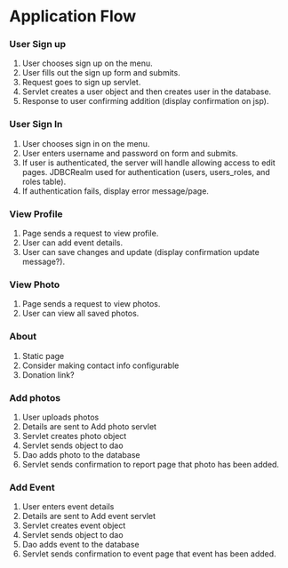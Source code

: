 # Application Flow


### User Sign up

1. User chooses sign up on the menu.
2. User fills out the sign up form and submits.
3. Request goes to sign up servlet.
4. Servlet creates a user object and then creates user in the database.
5. Response to user confirming addition (display confirmation on jsp).

### User Sign In

1. User chooses sign in on the menu.
2. User enters username and password on form and submits.
3. If user is authenticated, the server will handle allowing access to edit
pages.  JDBCRealm used for authentication (users, users_roles, and roles table).
4. If authentication fails, display error message/page.

### View Profile

1. Page sends a request to view profile.
2. User can add event details.
3. User can save changes and update (display confirmation update message?).

### View Photo

1. Page sends a request to view photos.
2. User can view all saved photos.

### About

1. Static page
2. Consider making contact info configurable
3. Donation link?

### Add photos
1. User uploads photos
2. Details are sent to Add photo servlet
3. Servlet creates photo object
4. Servlet sends object to dao
5. Dao adds photo to the database
6. Servlet sends confirmation to report page that photo has been added.

### Add Event
1. User enters event details
1. Details are sent to Add event servlet
1. Servlet creates event  object
1. Servlet sends object to dao
1. Dao adds event to the database
1. Servlet sends confirmation to event page that event has been added.








